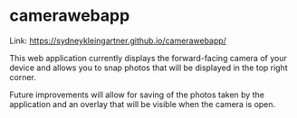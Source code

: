 # camerawebapp

Link: https://sydneykleingartner.github.io/camerawebapp/

This web application currently displays the forward-facing camera of your device and allows you to snap photos that will be displayed in the top right corner.

Future improvements will allow for saving of the photos taken by the application and an overlay that will be visible when the camera is open.
